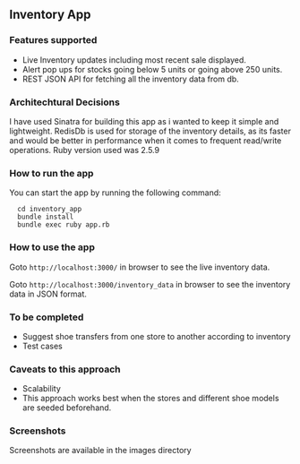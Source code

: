 ## Inventory App

### Features supported


* Live Inventory updates including most recent sale displayed.
* Alert pop ups for stocks going below 5 units or going above 250 units.
* REST JSON API for fetching all the inventory data from db.

### Architechtural Decisions

I have used Sinatra for building this app as i wanted to keep it simple and lightweight.
RedisDb is used for storage of the inventory details, as its faster and would be better in performance when it comes to frequent read/write operations.
Ruby version used was 2.5.9

### How to run the app

You can start the app by running the following command:

```
  cd inventory_app
  bundle install
  bundle exec ruby app.rb
```

### How to use the app

Goto ```http://localhost:3000/``` in browser to see the live inventory data.

Goto ```http://localhost:3000/inventory_data``` in browser to see the inventory data in JSON format.


### To be completed
- Suggest shoe transfers from one store to another according to inventory
- Test cases

### Caveats to this approach
- Scalability
- This approach works best when the stores and different shoe models are seeded beforehand.

### Screenshots
 Screenshots are available in the images directory
